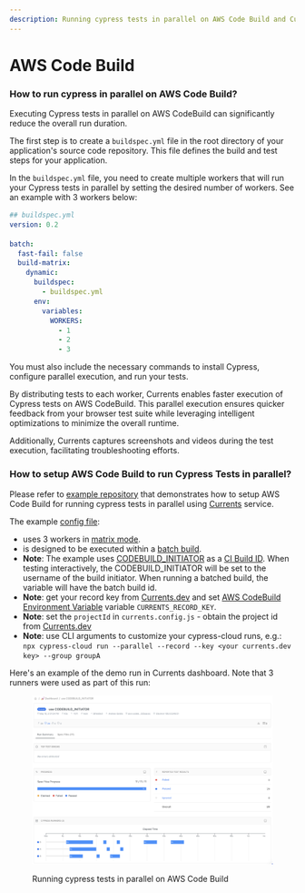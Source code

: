 ```yaml
---
description: Running cypress tests in parallel on AWS Code Build and Currents dashboard
---
```


# AWS Code Build

### **How to run cypress in parallel on AWS Code Build?**

Executing Cypress tests in parallel on AWS CodeBuild can significantly reduce the overall run duration.

The first step is to create a `buildspec.yml` file in the root directory of your application's source code repository. This file defines the build and test steps for your application.&#x20;

In the `buildspec.yml` file, you need to create multiple workers that will run your Cypress tests in parallel by setting the desired number of workers. See an example with 3 workers below:&#x20;

```yaml
## buildspec.yml
version: 0.2

batch:
  fast-fail: false
  build-matrix:
    dynamic:
      buildspec:
        - buildspec.yml
      env:
        variables:
          WORKERS:
            - 1
            - 2
            - 3
```

You must also include the necessary commands to install Cypress, configure parallel execution, and run your tests.

By distributing tests to each worker, Currents enables faster execution of Cypress tests on AWS CodeBuild. This parallel execution ensures quicker feedback from your browser test suite while leveraging intelligent optimizations to minimize the overall runtime.

Additionally, Currents captures screenshots and videos during the test execution, facilitating troubleshooting efforts.

### How to setup AWS Code Build to run Cypress Tests in parallel?

Please refer to [example repository](https://github.com/currents-dev/aws-codebuild-example) that demonstrates how to setup AWS Code Build for running cypress tests in parallel using [Currents](https://currents.dev) service.

The example [config file](https://github.com/currents-dev/aws-codebuild-example/blob/main/buildspec.yml):

* uses 3 workers in [matrix mode](https://docs.aws.amazon.com/codebuild/latest/userguide/batch-build.html#batch\_build\_matrix).&#x20;
* is designed to be executed within a [batch build](https://docs.aws.amazon.com/codebuild/latest/userguide/batch-build.html).
* **Note**: The example uses [CODEBUILD\_INITIATOR](https://docs.aws.amazon.com/codebuild/latest/userguide/build-env-ref-env-vars.html) as a [CI Build ID](https://currents.dev/readme/guides/cypress-ci-build-id). When testing interactively, the CODEBUILD\_INITIATOR will be set to the username of the build initiator. When running a batched build, the variable will have the batch build id.
* **Note**: get your record key from [Currents.dev](https://app.currents.dev/) and set [AWS CodeBuild Environment Variable](https://docs.aws.amazon.com/codebuild/latest/userguide/change-project-console.html#change-project-console-environment) variable `CURRENTS_RECORD_KEY`.
* **Note**: set the `projectId` in `currents.config.js` - obtain the project id from [Currents.dev](https://app.currents.dev/)
* **Note**: use CLI arguments to customize your cypress-cloud runs, e.g.: `npx cypress-cloud run --parallel --record --key <your currents.dev key> --group groupA`

Here's an example of the demo run in Currents dashboard. Note that 3 runners were used as part of this run:

<figure><img src="../.gitbook/assets/Screenshot 2023-05-17 at 14.29.28.png" alt=""><figcaption><p>Running cypress tests in parallel on AWS Code Build</p></figcaption></figure>
